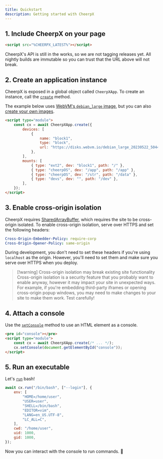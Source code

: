 ```yaml
---
title: Quickstart
description: Getting started with CheerpX
---
```


## 1. Include CheerpX on your page

```html
<script src="%CHEERPX_LATEST%"></script>
```

CheerpX's API is still in the works, so we are not tagging releases yet. All nightly builds are immutable so you can trust that the URL above will not break.

## 2. Create an application instance

CheerpX is exposed in a global object called `CheerpXApp`. To create an instance, call the [`create`](/docs/reference/CheerpXApp-create) method.

The example below uses [WebVM's `debian_large` image](https://github.com/leaningtech/webvm/blob/main/dockerfiles/debian_large), but you can also [create your own images](/docs/guides/custom-devices).

```html
<script type="module">
	const cx = await CheerpXApp.create({
		devices: [
			{
				name: "block1",
				type: "block",
				url: "https://disks.webvm.io/debian_large_20230522_5044875331.ext2",
			},
		],
		mounts: [
			{ type: "ext2", dev: "block1", path: "/" },
			{ type: "cheerpOS", dev: "/app", path: "/app" },
			{ type: "cheerpOS", dev: "/str", path: "/data" },
			{ type: "devs", dev: "", path: "/dev" },
		],
	});
</script>
```

## 3. Enable cross-origin isolation

CheerpX requires [SharedArrayBuffer](https://developer.mozilla.org/en-US/docs/Web/JavaScript/Reference/Global_Objects/SharedArrayBuffer), which requires the site to be cross-origin isolated. To enable cross-origin isolation, serve over HTTPS and set the following headers:

```yaml
Cross-Origin-Embedder-Policy: require-corp
Cross-Origin-Opener-Policy: same-origin
```

During development, you don't need to set these headers if you're using `localhost` as the origin. However, you'll need to set them and make sure you serve over HTTPS when you deploy.

> [!warning] Cross-origin isolation may break existing site functionality
> Cross-origin isolation is a security feature that you probably want to enable anyway, however it may impact your site in unexpected ways. For example, if you're embedding third-party iframes or opening cross-origin popup windows, you may need to make changes to your site to make them work. Test carefully!

## 4. Attach a console

Use the [`setConsole`](/docs/reference/CheerpXApp-setConsole) method to use an HTML element as a console.

```html {1,4}
<pre id="console"></pre>
<script type="module">
	const cx = await CheerpXApp.create(/* ... */);
	cx.setConsole(document.getElementById("console"));
</script>
```

## 5. Run an executable

Let's [`run`](/docs/reference/CheerpXApp-run) bash!

```js
await cx.run("/bin/bash", ["--login"], {
	env: [
		"HOME=/home/user",
		"USER=user",
		"SHELL=/bin/bash",
		"EDITOR=vim",
		"LANG=en_US.UTF-8",
		"LC_ALL=C",
	],
	cwd: "/home/user",
	uid: 1000,
	gid: 1000,
});
```

Now you can interact with the console to run commands. 🎉
